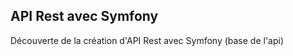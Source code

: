 API Rest avec Symfony
-------------------------------

Découverte de la création d'API Rest avec Symfony (base de l'api)
